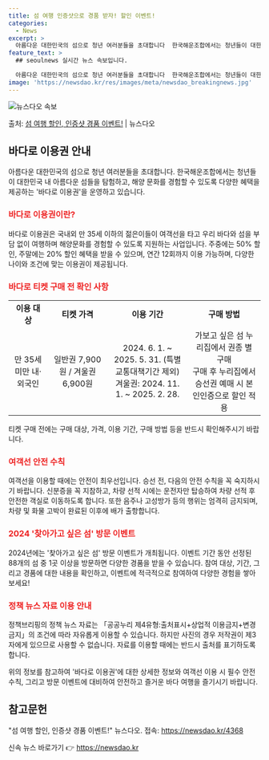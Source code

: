 ```yaml
---
title: 섬 여행 인증샷으로 경품 받자! 할인 이벤트!
categories:
  - News
excerpt: >
  아름다운 대한민국의 섬으로 청년 여러분들을 초대합니다  한국해운조합에서는 청년들이 대한민국 내 아름다운 섬들…
feature_text: >
  ## seoulnews 실시간 뉴스 속보입니다.

  아름다운 대한민국의 섬으로 청년 여러분들을 초대합니다  한국해운조합에서는 청년들이 대한민국 내 아름다운 섬들…
image: 'https://newsdao.kr/res/images/meta/newsdao_breakingnews.jpg'
---
```


![뉴스다오 속보](https://newsdao.kr/res/images/meta/newsdao_breakingnews.jpg)

<p>출처: <a href="https://newsdao.kr/4368" rel="dofollow">섬 여행 할인, 인증샷 경품 이벤트!</a> | 뉴스다오</p>

<h2 data-ke-size="size26">바다로 이용권 안내</h2>
<p data-ke-size="size16">아름다운 대한민국의 섬으로 청년 여러분들을 초대합니다. 한국해운조합에서는 청년들이 대한민국 내 아름다운 섬들을 탐험하고, 해양 문화를 경험할 수 있도록 다양한 혜택을 제공하는 '바다로 이용권'을 운영하고 있습니다.<p>

<h3><b><span style="color: #ee2323;">바다로 이용권이란?</span></b></h3>
<p data-ke-size="size16">바다로 이용권은 국내외 만 35세 이하의 젊은이들이 여객선을 타고 우리 바다와 섬을 부담 없이 여행하며 해양문화를 경험할 수 있도록 지원하는 사업입니다. 주중에는 50% 할인, 주말에는 20% 할인 혜택을 받을 수 있으며, 연간 12회까지 이용 가능하며, 다양한 나이와 조건에 맞는 이용권이 제공됩니다.<p>

<h3><b><span style="color: #ee2323;">바다로 티켓 구매 전 확인 사항</span></b></h3>
<table>
<tbody>
<tr>
<td style="text-align: center; height: 17px;"><b>이용 대상</b></td>
<td style="text-align: center; height: 17px;"><b>티켓 가격</b></td>
<td style="text-align: center; height: 17px;"><b>이용 기간</b></td>
<td style="text-align: center; height: 17px;"><b>구매 방법</b></td>
</tr>
<tr>
<td style="text-align: center; height: 17px;">만 35세 미만 내·외국인</td>
<td style="text-align: center; height: 17px;">일반권 7,900원 / 겨울권 6,900원</td>
<td style="text-align: center; height: 17px;">2024. 6. 1. ~ 2025. 5. 31. (특별교통대책기간 제외)<br />겨울권: 2024. 11. 1. ~ 2025. 2. 28.</td>
<td style="text-align: center; height: 17px;">가보고 싶은 섬 누리집에서 권종 별 구매<br />구매 후 누리집에서 승선권 예매 시 본인인증으로 할인 적용</td>
</tr>
</tbody>
</table>

<p data-ke-size="size16">티켓 구매 전에는 구매 대상, 가격, 이용 기간, 구매 방법 등을 반드시 확인해주시기 바랍니다.<p>

<h3><b><span style="color: #ee2323;">여객선 안전 수칙</span></b></h3>
<p data-ke-size="size16">여객선을 이용할 때에는 안전이 최우선입니다. 승선 전, 다음의 안전 수칙을 꼭 숙지하시기 바랍니다. 신분증을 꼭 지참하고, 차량 선적 시에는 운전자만 탑승하여 차량 선적 후 안전한 객실로 이동하도록 합니다. 또한 음주나 고성방가 등의 행위는 엄격히 금지되며, 차량 및 화물 고박이 완료된 이후에 배가 출항합니다.<p>

<h3><b><span style="color: #ee2323;">2024 '찾아가고 싶은 섬' 방문 이벤트</span></b></h3>
<p data-ke-size="size16">2024년에는 '찾아가고 싶은 섬' 방문 이벤트가 개최됩니다. 이벤트 기간 동안 선정된 88개의 섬 중 1곳 이상을 방문하면 다양한 경품을 받을 수 있습니다. 참여 대상, 기간, 그리고 경품에 대한 내용을 확인하고, 이벤트에 적극적으로 참여하여 다양한 경험을 쌓아보세요!<p>

<h3><b><span style="color: #ee2323;">정책 뉴스 자료 이용 안내</span></b></h3>
<p data-ke-size="size16">정책브리핑의 정책 뉴스 자료는 「공공누리 제4유형:출처표시+상업적 이용금지+변경금지」의 조건에 따라 자유롭게 이용할 수 있습니다. 하지만 사진의 경우 저작권이 제3자에게 있으므로 사용할 수 없습니다. 자료를 이용할 때에는 반드시 출처를 표기하도록 합니다.<p>

<p data-ke-size="size16">위의 정보를 참고하여 '바다로 이용권'에 대한 상세한 정보와 여객선 이용 시 필수 안전 수칙, 그리고 방문 이벤트에 대비하여 안전하고 즐거운 바다 여행을 즐기시기 바랍니다.<p>

<h2 data-ke-size="size26">참고문헌</h2>
<p data-ke-size="size16">"섬 여행 할인, 인증샷 경품 이벤트!" 뉴스다오. 접속: <a href="https://newsdao.kr/4368">https://newsdao.kr/4368</a><p> 

신속 뉴스 바로가기 👉 <a href="https://newsdao.kr" rel="dofollow">https://newsdao.kr</a>


